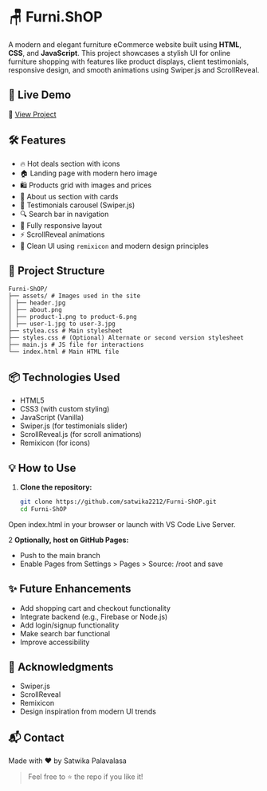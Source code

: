 # 🪑 Furni.ShOP

A modern and elegant furniture eCommerce website built using **HTML**, **CSS**, and **JavaScript**. This project showcases a stylish UI for online furniture shopping with features like product displays, client testimonials, responsive design, and smooth animations using Swiper.js and ScrollReveal.

## 🚀 Live Demo

🔗 [View Project](https://furni-sh-op.vercel.app/) 

## 🛠️ Features

- 🔥 Hot deals section with icons
- 🏠 Landing page with modern hero image
- 🛍️ Products grid with images and prices
- 🧾 About us section with cards
- 💬 Testimonials carousel (Swiper.js)
- 🔍 Search bar in navigation
- 📱 Fully responsive layout
- ⚡ ScrollReveal animations
- 🎨 Clean UI using `remixicon` and modern design principles

## 📁 Project Structure

```
Furni-ShOP/
├── assets/ # Images used in the site
│ ├── header.jpg
│ ├── about.png
│ ├── product-1.png to product-6.png
│ ├── user-1.jpg to user-3.jpg
├── stylea.css # Main stylesheet
├── styles.css # (Optional) Alternate or second version stylesheet
├── main.js # JS file for interactions
└── index.html # Main HTML file
```
## 📦 Technologies Used

- HTML5
- CSS3 (with custom styling)
- JavaScript (Vanilla)
- Swiper.js (for testimonials slider)
- ScrollReveal.js (for scroll animations)
- Remixicon (for icons)

## 💡 How to Use

1. **Clone the repository:**
   ```bash
   git clone https://github.com/satwika2212/Furni-ShOP.git
   cd Furni-ShOP
Open index.html in your browser or launch with VS Code Live Server.

2 **Optionally, host on GitHub Pages:**
- Push to the main branch
- Enable Pages from Settings > Pages > Source: /root and save

## ✨ Future Enhancements
- Add shopping cart and checkout functionality
- Integrate backend (e.g., Firebase or Node.js)
- Add login/signup functionality
- Make search bar functional
- Improve accessibility

## 🙌 Acknowledgments
- Swiper.js
- ScrollReveal
- Remixicon
- Design inspiration from modern UI trends

## 📬 Contact
Made with ❤️ by Satwika Palavalasa
> Feel free to ⭐ the repo if you like it!
